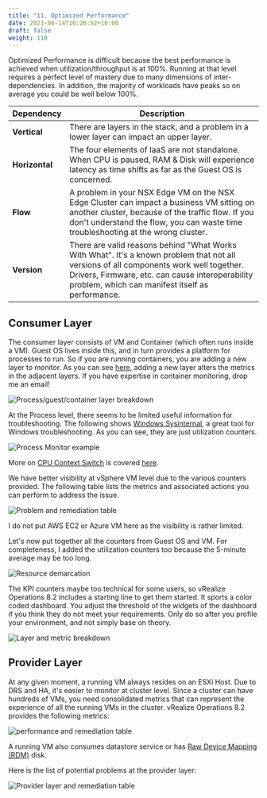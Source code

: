 ```yaml
---
title: "11. Optimized Performance"
date: 2021-06-14T10:26:52+10:00
draft: false
weight: 110
---
```


Optimized Performance is difficult because the best performance is achieved when utilization/throughput is at 100%. Running at that level requires a perfect level of mastery due to many dimensions of inter-dependencies. In addition, the majority of workloads have peaks so on average you could be well below 100%.

| Dependency | Description |
| --- | --- |
| **Vertical** | There are layers in the stack, and a problem in a lower layer can impact an upper layer.|
| **Horizontal** | The four elements of IaaS are not standalone. When CPU is paused, RAM & Disk will experience latency as time shifts as far as the Guest OS is concerned.|
| **Flow** | A problem in your NSX Edge VM on the NSX Edge Cluster can impact a business VM sitting on another cluster, because of the traffic flow. If you don't understand the flow, you can waste time troubleshooting at the wrong cluster.|
| **Version** | There are valid reasons behind "What Works With What". It's a known problem that not all versions of all components work well together. Drivers, Firmware, etc. can cause interoperability problem, which can manifest itself as performance.|

## Consumer Layer

The consumer layer consists of VM and Container (which often runs inside a VM). Guest OS lives inside this, and in turn provides a platform for processes to run. So if you are running containers, you are adding a new layer to monitor. As you can see [here](/metrics/chapter-1-overview/), adding a new layer alters the metrics in the adjacent layers. If you have expertise in container monitoring, drop me an email!

![Process/guest/container layer breakdown](1.2.11-fig-1.png)

At the Process level, there seems to be limited useful information for troubleshooting. The following shows [Windows Sysinternal](https://docs.microsoft.com/en-us/sysinternals/), a great tool for Windows troubleshooting. As you can see, they are just utilization counters.

![Process Monitor example](1.2.11-fig-2.png)

More on [CPU Context Switch](https://en.wikipedia.org/wiki/Context_switch) is covered [here](/metrics/chapter-2-cpu-metrics/2.2.1-guest-os/#guest-os-cpu-context-switch).

We have better visibility at vSphere VM level due to the various counters provided. The following table lists the metrics and associated actions you can perform to address the issue.

![Problem and remediation table](1.2.11-fig-3.png)

I do not put AWS EC2 or Azure VM here as the visibility is rather limited.

Let's now put together all the counters from Guest OS and VM. For completeness, I added the utilization counters too because the 5-minute average may be too long.

![Resource demarcation](1.2.11-fig-4.png)

The KPI counters maybe too technical for some users, so vRealize Operations 8.2 includes a starting line to get them started. It sports a color coded dashboard. You adjust the threshold of the widgets of the dashboard if you think they do not meet your requirements. Only do so after you profile your environment, and not simply base on theory.

![Layer and metric breakdown](1.2.11-fig-5.png)

## Provider Layer

At any given moment, a running VM always resides on an ESXi Host. Due to DRS and HA, it's easier to monitor at cluster level. Since a cluster can have hundreds of VMs, you need consolidated metrics that can represent the experience of all the running VMs in the cluster. vRealize Operations 8.2 provides the following metrics:

![performance and remediation table](1.2.11-fig-6.png)

A running VM also consumes datastore service or has [Raw Device Mapping (RDM)](https://docs.vmware.com/en/VMware-vSphere/7.0/com.vmware.vsphere.storage.doc/GUID-9E206B41-4B2D-48F0-85A3-B8715D78E846.html) disk.

Here is the list of potential problems at the provider layer:

![Provider layer and remediation table](1.2.11-fig-7.png)